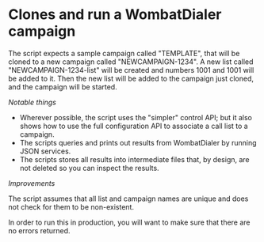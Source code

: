 # Clones and run a WombatDialer campaign

The script expects a sample campaign called "TEMPLATE", that will be cloned to a new campaign
called "NEWCAMPAIGN-1234". A new list called "NEWCAMPAIGN-1234-list" will be created
and numbers 1001 and 1001 will be added to it. Then the new list will be added to the
campaign just cloned, and the campaign will be started.

*Notable things*


* Wherever possible, the script uses the "simpler" control API; but it also shows how
  to use the full configuration API to associate a call list to a campaign.
* The scripts queries and prints out results from WombatDialer by running
  JSON services.
* The scripts stores all results into intermediate files that, by design, are 
  not deleted so you can inspect the results.

*Improvements*

The script assumes that all list and campaign names are unique and does not
check for them to be non-existent.

In order to run this in production, you will want to make sure that there are
no errors returned.



